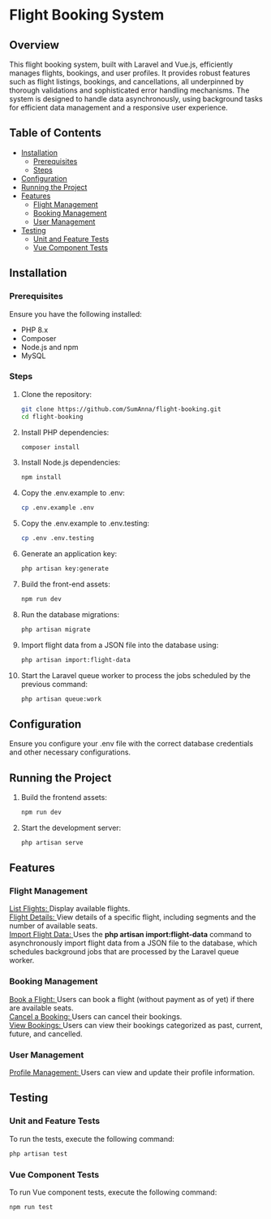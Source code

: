 # Flight Booking System

## Overview

This flight booking system, built with Laravel and Vue.js, efficiently manages flights, bookings, and user profiles. It provides robust features such as flight listings, bookings, and cancellations, all underpinned by thorough validations and sophisticated error handling mechanisms. The system is designed to handle data asynchronously, using background tasks for efficient data management and a responsive user experience.

## Table of Contents
- [Installation](#installation)
  - [Prerequisites](#prerequisites)
  - [Steps](#steps)
- [Configuration](#configuration)
- [Running the Project](#running-the-project)
- [Features](#features)
  - [Flight Management](#flight-management)
  - [Booking Management](#booking-management)
  - [User Management](#user-management)
- [Testing](#testing)
  - [Unit and Feature Tests](#unit-and-feature-tests)
  - [Vue Component Tests](#vue-component-tests)

## Installation

### Prerequisites

Ensure you have the following installed:
- PHP 8.x
- Composer
- Node.js and npm
- MySQL

### Steps

1. Clone the repository:
   ```bash
   git clone https://github.com/SumAnna/flight-booking.git
   cd flight-booking
   ```
2. Install PHP dependencies:
   ```bash
   composer install
   ```
3. Install Node.js dependencies:
   ```bash
   npm install
   ```
4. Copy the .env.example to .env:
   ```bash
   cp .env.example .env
   ```
5. Copy the .env.example to .env.testing:
   ```bash
   cp .env .env.testing
   ```
6. Generate an application key:
   ```bash
   php artisan key:generate
   ```
7. Build the front-end assets:
   ```bash
   npm run dev
   ```
8. Run the database migrations:
   ```bash
   php artisan migrate
   ```
9. Import flight data from a JSON file into the database using:
   ```bash
   php artisan import:flight-data
   ```
10. Start the Laravel queue worker to process the jobs scheduled by the previous command:
    ```bash
    php artisan queue:work
    ```


## Configuration
Ensure you configure your .env file with the correct database credentials and other necessary configurations.

## Running the Project
1. Build the frontend assets:
   ```bash
   npm run dev
   ```
2. Start the development server:
   ```bash
   php artisan serve
   ```

## Features
### Flight Management
<ins>List Flights: </ins>Display available flights.<br />
<ins>Flight Details: </ins>View details of a specific flight, including segments and the number of available seats.<br />
<ins>Import Flight Data: </ins>Uses the <b>php artisan import:flight-data</b> command to asynchronously import flight data from a JSON file to the database, which schedules background jobs that are processed by the Laravel queue worker.<br />
### Booking Management
<ins>Book a Flight: </ins>Users can book a flight (without payment as of yet) if there are available seats.<br />
<ins>Cancel a Booking: </ins>Users can cancel their bookings.<br />
<ins>View Bookings: </ins>Users can view their bookings categorized as past, current, future, and cancelled.<br />
### User Management
<ins>Profile Management: </ins>Users can view and update their profile information.<br />

## Testing
### Unit and Feature Tests
To run the tests, execute the following command:
   ```bash
   php artisan test
   ```
### Vue Component Tests
To run Vue component tests, execute the following command:
   ```bash
   npm run test
   ```
